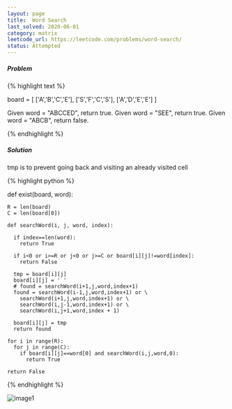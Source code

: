 ```yaml
---
layout: page
title:  Word Search
last_solved: 2020-06-01
category: matrix
leetcode_url: https://leetcode.com/problems/word-search/
status: Attempted
---
```


##### Problem

{% highlight text %}

board =
[
  ['A','B','C','E'],
  ['S','F','C','S'],
  ['A','D','E','E']
]

Given word = "ABCCED", return true.
Given word = "SEE", return true.
Given word = "ABCB", return false.

{% endhighlight %}

##### Solution

tmp is to prevent going back and visiting an already visited cell

{% highlight python %}

def exist(board, word):

    R = len(board)
    C = len(board[0])

    def searchWord(i, j, word, index):

      if index==len(word):
        return True

      if i<0 or i>=R or j<0 or j>=C or board[i][j]!=word[index]:
        return False

      tmp = board[i][j]
      board[i][j] = ' '
      # found = searchWord(i+1,j,word,index+1)
      found = searchWord(i-1,j,word,index+1) or \
        searchWord(i+1,j,word,index+1) or \
        searchWord(i,j-1,word,index+1) or \
        searchWord(i,j+1,word,index + 1)

      board[i][j] = tmp
      return found

    for i in range(R):
      for j in range(C):
        if board[i][j]==word[0] and searchWord(i,j,word,0):
          return True

    return False

{% endhighlight %}


![image1]()